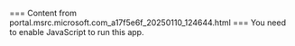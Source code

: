 === Content from portal.msrc.microsoft.com_a17f5e6f_20250110_124644.html ===
You need to enable JavaScript to run this app.
